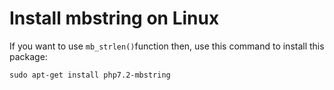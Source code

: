 # Install mbstring on Linux

If you want to use `mb_strlen()`function then, use this command to install this package:

```
sudo apt-get install php7.2-mbstring
```

